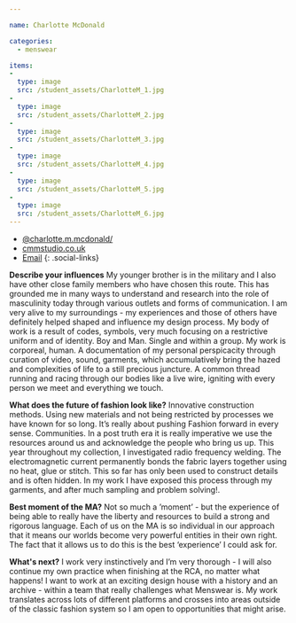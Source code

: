 ```yaml
---

name: Charlotte McDonald

categories:
  - menswear

items:
-
  type: image
  src: /student_assets/CharlotteM_1.jpg
-
  type: image
  src: /student_assets/CharlotteM_2.jpg
-
  type: image
  src: /student_assets/CharlotteM_3.jpg
-
  type: image
  src: /student_assets/CharlotteM_4.jpg
-
  type: image
  src: /student_assets/CharlotteM_5.jpg
-
  type: image
  src: /student_assets/CharlotteM_6.jpg
---
```


* [@charlotte.m.mcdonald/](https://www.instagram.com/charlotte.m.mcdonald/)
* [cmmstudio.co.uk](https://www.cmmstudio.co.uk)
* [Email](mailto:charlotte.mcdonald@network.rca.ac.uk)
{: .social-links}

**Describe your influences**
My younger brother is in the military and I also have other close family members who have chosen this route. This has grounded me in many ways to understand and research into the role of masculinity today through various outlets and forms of communication. I am very alive to my surroundings - my experiences and those of others have definitely helped shaped and influence my design process. My body of work is a result of codes, symbols, very much focusing on a restrictive uniform and of identity. Boy and Man. Single and within a group. My work is corporeal, human. A documentation of my personal perspicacity through curation of video, sound, garments, which accumulatively bring the hazed and complexities of life to a still precious juncture. A common thread running and racing through our bodies like a live wire, igniting with every person we meet and everything we touch.

**What does the future of fashion look like?**
Innovative construction methods. Using new materials and not being restricted by processes we have known for so long. It’s really about pushing Fashion forward in every sense. Communities. In a post truth era it is really imperative we use the resources around us and  acknowledge the people who bring us up. This year throughout my collection, I investigated radio frequency
welding. The electromagnetic current permanently bonds the fabric layers
together using no heat, glue or stitch. This so far has only been used to
construct details and is often hidden. In my work I have exposed this
process through my garments, and after much sampling and problem solving!.  

**Best moment of the MA?**
Not so much a ’moment’ - but the experience of being able to really have the liberty and resources to build a strong and rigorous language. Each of us on the MA is so individual in our approach that it means our worlds become very powerful entities in their own right. The fact that it allows us to do this is the best ‘experience’ I could ask for.

**What's next?**
I work very instinctively and  I’m very thorough - I will also continue my own practice when finishing at the RCA, no matter what happens! I want to work at an exciting design house with a history and an archive  - within a team that really challenges what  Menswear is. My work translates across lots of different platforms and crosses into areas outside of the classic fashion system so I am open to opportunities that might arise.
